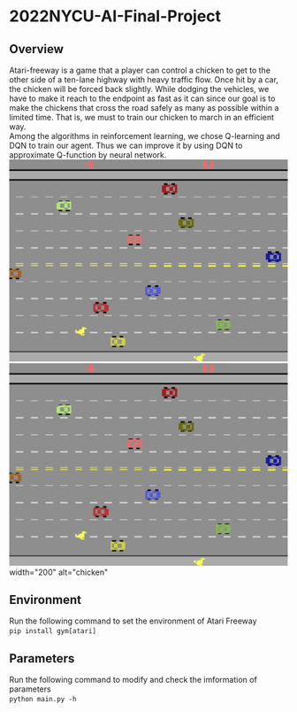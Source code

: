 # 2022NYCU-AI-Final-Project
## Overview
  Atari-freeway is a game that a player can control a chicken to get to the other side of a ten-lane highway with heavy traffic flow. Once hit by a car, the chicken will be forced back slightly. While dodging the vehicles, we have to make it reach to the endpoint as fast as it can since our goal is to  make the chickens that cross the road safely as many as possible within a limited time. That is, we must to train our chicken to march in an efficient way.  
Among the algorithms in reinforcement learning, we chose Q-learning and DQN to train our agent. Thus we can improve it by using DQN to approximate Q-function by neural network.  
![image](https://github.com/Willy0921/2022NYCU-AI-Final-Project/blob/main/Freeway%20AI/freeway.png)
<img src ="https://github.com/Willy0921/2022NYCU-AI-Final-Project/blob/main/Freeway%20AI/freeway.png"> width="200" alt="chicken"
## Environment
Run the following command to set the environment of Atari Freeway  
`pip install gym[atari]`  


## Parameters
Run the following command to modify and check the imformation of parameters  
`python main.py -h`

